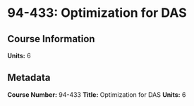 # 94-433: Optimization for DAS

## Course Information

**Units:** 6

## Metadata

**Course Number:** 94-433
**Title:** Optimization for DAS
**Units:** 6
